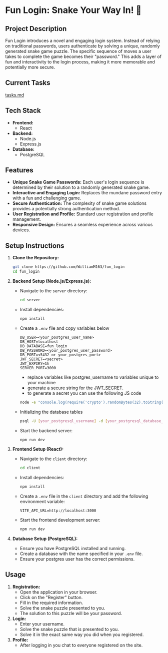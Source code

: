 # Fun Login: Snake Your Way In! 🐍

## Project Description
Fun Login introduces a novel and engaging login system.
Instead of relying on traditional passwords, users authenticate by solving a unique, randomly generated snake game puzzle.
The specific sequence of moves a user takes to complete the game becomes their "password."
This adds a layer of fun and interactivity to the login process, making it more memorable and potentially more secure.

## Current Tasks
[tasks.md](./tasks.md)

## Tech Stack
* **Frontend:**
    * React
* **Backend:**
    * Node.js
    * Express.js
* **Database:**
    * PostgreSQL

## Features
* **Unique Snake Game Passwords:** Each user's login sequence is determined by their solution to a randomly generated snake game.
* **Interactive and Engaging Login:** Replaces the mundane password entry with a fun and challenging game.
* **Secure Authentication:** The complexity of snake game solutions provides a potentially strong authentication method.
* **User Registration and Profile:** Standard user registration and profile management.
* **Responsive Design:** Ensures a seamless experience across various devices.

## Setup Instructions
1.  **Clone the Repository:**

    ```bash
    git clone https://github.com/WilliamM163/fun_login
    cd fun_login
    ```

2.  **Backend Setup (Node.js/Express.js):**

    * Navigate to the `server` directory:

        ```bash
        cd server
        ```

    * Install dependencies:

        ```bash
        npm install
        ```

    * Create a `.env` file and copy variables below
      ```.env
      DB_USER=<your_postgres_user_name>
      DB_HOST=localhost
      DB_DATABASE=fun_login
      DB_PASSWORD=<your_postgres_user_password>
      DB_PORT=<5432 or your_postgres_port>
      JWT_SECRET=<secret>
      JWT_EXPIRY=1h
      SERVER_PORT=3000
      ```
        * replace variables like postgres_username to variables unique to your machine
        * generate a secure string for the JWT_SECRET.
        * to generate a secret you can use the following JS code
      ```bash
      node -e "console.log(require('crypto').randomBytes(32).toString('hex'));"
      ```

    * Initializing the database tables
        ```bash
        psql -U [your_postgresql_username] -d [your_postgresql_database_name] -f setup.sql
        ```

    * Start the backend server:

        ```bash
        npm run dev
        ```

3.  **Frontend Setup (React):**

    * Navigate to the `client` directory:

        ```bash
        cd client
        ```

    * Install dependencies:

        ```bash
        npm install
        ```

    * Create a `.env` file in the `client` directory and add the following environment variable:

        ```
        VITE_API_URL=http://localhost:3000
        ```

    * Start the frontend development server:

        ```bash
        npm run dev
        ```

4.  **Database Setup (PostgreSQL):**

    * Ensure you have PostgreSQL installed and running.
    * Create a database with the name specified in your `.env` file.
    * Ensure your postgres user has the correct permissions.

## Usage
1.  **Registration:**
    * Open the application in your browser.
    * Click on the "Register" button.
    * Fill in the required information.
    * Solve the snake puzzle presented to you.
    * The solution to this puzzle will be your password.
2.  **Login:**
    * Enter your username.
    * Solve the snake puzzle that is presented to you.
    * Solve it in the exact same way you did when you registered.
3.  **Profile:**
    * After logging in you chat to everyone registered on the site.
